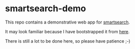 # smartsearch-demo

This repo contains a demonstrative web app for 
[smartsearch](https://github.com/rressi/smartsearch). 

It may look familiar because I have bootstrapped it from 
[here](https://github.com/angular/quickstart/blob/master/README.md).

There is still a lot to be done here, so please have patience ;-)
